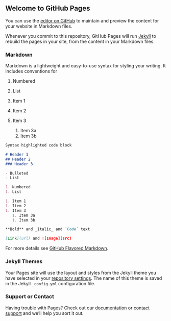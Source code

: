 ## Welcome to GitHub Pages

You can use the [editor on GitHub](https://github.com/MurrayZenith/MurrayZenith.github.io/edit/master/README.md) to maintain and preview the content for your website in Markdown files.

Whenever you commit to this repository, GitHub Pages will run [Jekyll](https://jekyllrb.com/) to rebuild the pages in your site, from the content in your Markdown files.

### Markdown

Markdown is a lightweight and easy-to-use syntax for styling your writing. It includes conventions for

1. Numbered
1. List

1. Item 1
1. Item 2
1. Item 3
   1. Item 3a
   1. Item 3b
   
```markdown
Syntax highlighted code block

# Header 1
## Header 2
### Header 3

- Bulleted
- List

1. Numbered
1. List

1. Item 1
1. Item 2
1. Item 3
   1. Item 3a
   1. Item 3b

**Bold** and _Italic_ and `Code` text

[Link](url) and ![Image](src)
```

For more details see [GitHub Flavored Markdown](https://guides.github.com/features/mastering-markdown/).

### Jekyll Themes

Your Pages site will use the layout and styles from the Jekyll theme you have selected in your [repository settings](https://github.com/MurrayZenith/MurrayZenith.github.io/settings). The name of this theme is saved in the Jekyll `_config.yml` configuration file.

### Support or Contact

Having trouble with Pages? Check out our [documentation](https://help.github.com/categories/github-pages-basics/) or [contact support](https://github.com/contact) and we’ll help you sort it out.
